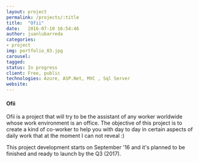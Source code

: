 ```yaml
---
layout: project
permalink: /projects/:title
title:  "Ofii"
date:   2016-07-10 16:54:46
author: juanlubarreda
categories:
- project
img: portfolio_03.jpg
carousel:
tagged: 
status: In progress
client: Free, public
technologies: Azure, ASP.Net, MVC , Sql Server
website: 
---
```

#### Ofii
Ofii is a project that will try to be the assistant of any worker worldwide whose work environment is an office. The objective of this project is to create a kind of co-worker to help you with day to day in certain aspects of daily work that at the moment I can not reveal :)

This project development starts on September '16 and it's planned to be finished and ready to launch by the Q3 (2017).

